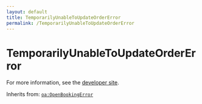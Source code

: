 ```yaml
---
layout: default
title: TemporarilyUnableToUpdateOrderError
permalink: /TemporarilyUnableToUpdateOrderError
---
```


# TemporarilyUnableToUpdateOrderError


For more information, see the [developer site](https://developer.openactive.io/data-model/types/temporarilyunabletoupdateordererror).

Inherits from: [`oa:OpenBookingError`](https://openactive.io/OpenBookingError)
